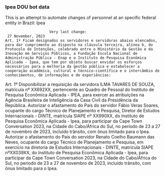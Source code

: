  ### Ipea DOU bot data
 This is an attempt to automate changes of personnel at an specific federal entity in Brazil: Ipea
 
                        Very last change: 
 	 27 November, 2023
	Art. 1º Ficam designados os servidores e servidoras abaixo elencados, para dar cumprimento ao disposto na cláusula terceira, alínea b, do Protocolo de Intenções, celebrado entre o Ministério da Gestão e da Inovação em Serviços Públicos, a Fundação Escola Nacional de Administração Pública - Enap e o Instituto de Pesquisa Econômica Aplicada - Ipea, que tem por objeto buscar envidar os esforços necessários para a melhoria da gestão pública e estabelecer a cooperação acadêmica, cultural e técnico-científica e o intercâmbio de conhecimentos, de informações e de experiências:
Art. 1º Disponibilizar a requisição da servidora ILMA TAVARES DE SOUZA, matrícula nº XX692XX, pertencente ao Quadro de Pessoal do Instituto de Pesquisa Econômica Aplicada - IPEA, para exercer as atribuições na Agência Brasileira de Inteligência da Casa Civil da Presidência da República.
Autorizar o afastamento do País do servidor Fábio Veras Soares, ocupante do cargo Técnico de Planejamento e Pesquisa, Diretor de Estudos Internacionais - DINTE, matrícula SIAPE nº XX990XX, do Instituto de Pesquisa Econômica Aplicada - Ipea, para participar da Cape Town Conversation 2023, na Cidade do Cabo/África do Sul, no período de 23 a 27 de novembro de 2023, incluído trânsito, com ônus limitado para o Ipea.
Autorizar o afastamento do País do servidor Renato Coelho Baumann das Neves, ocupante do cargo Técnico de Planejamento e Pesquisa, em exercício na diretoria de Estudos Internacionais - DINTE, matrícula SIAPE nºXX039XX, do Instituto de Pesquisa Econômica Aplicada - Ipea, para participar da Cape Town Conversation 2023, na Cidade do Cabo/África do Sul, no período de 23 a 27 de novembro de 2023, incluído trânsito, com ônus limitado para o Ipea.
